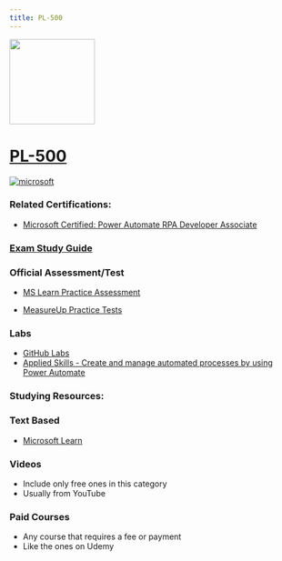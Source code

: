 ```yaml
---
title: PL-500
---
```


<img src="/pl-500.png" width="150" height="150">

# [PL-500](https://learn.microsoft.com/certifications/exams/pl-500)
<a href='https://learn.microsoft.com/en-us/certifications/browse/?type=role-based&levels=intermediate' target="_blank"><img alt='microsoft' src='https://img.shields.io/badge/associate-100000?style=for-the-badge&logo=microsoft&logoColor=white&labelColor=0078D4&color=212221'/></a> 

### Related Certifications:
- [Microsoft Certified: Power Automate RPA Developer Associate](https://learn.microsoft.com/en-us/certifications/power-automate-rpa-developer-associate)

### [Exam Study Guide](https://aka.ms/pl500-studyguide)

### Official Assessment/Test
- [MS Learn Practice Assessment](https://learn.microsoft.com/en-us/credentials/certifications/exams/pl-500/practice/assessment?assessment-type=practice&assessmentId=74)

- [MeasureUp Practice Tests](https://www.measureup.com/microsoft-practice-test-pl-500-power-automate-rpa-developer.html)

### Labs
- [GitHub Labs](https://github.com/MicrosoftLearning/PL-500T00-Microsoft-Power-Automate-RPA-Developer/tree/master/Instructions)
- [Applied Skills - Create and manage automated processes by using Power Automate](https://learn.microsoft.com/en-us/credentials/applied-skills/create-and-manage-automated-processes-with-power-automate/)

### Studying Resources:

### Text Based
- [Microsoft Learn](https://learn.microsoft.com/certifications/exams/pl-500)
### Videos
- Include only free ones in this category
- Usually from YouTube
### Paid Courses
- Any course that requires a fee or payment
- Like the ones on Udemy

